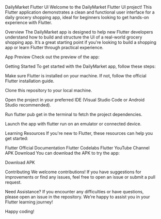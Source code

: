 DailyMarket Flutter UI
Welcome to the DailyMarket Flutter UI project! This Flutter application demonstrates a clean and functional user interface for a daily grocery shopping app, ideal for beginners looking to get hands-on experience with Flutter.

Overview
The DailyMarket app is designed to help new Flutter developers understand how to build and structure the UI of a real-world grocery shopping app. It’s a great starting point if you're looking to build a shopping app or learn Flutter through practical experience.

App Preview
Check out the preview of the app:



Getting Started
To get started with the DailyMarket app, follow these steps:

Make sure Flutter is installed on your machine. If not, follow the official Flutter installation guide.

Clone this repository to your local machine.

Open the project in your preferred IDE (Visual Studio Code or Android Studio recommended).

Run flutter pub get in the terminal to fetch the project dependencies.

Launch the app with flutter run on an emulator or connected device.

Learning Resources
If you're new to Flutter, these resources can help you get started:

Flutter Official Documentation
Flutter Codelabs
Flutter YouTube Channel
APK Download
You can download the APK to try the app:

Download APK

Contributing
We welcome contributions! If you have suggestions for improvements or find any issues, feel free to open an issue or submit a pull request.

Need Assistance?
If you encounter any difficulties or have questions, please open an issue in the repository. We're happy to assist you in your Flutter learning journey!

Happy coding!